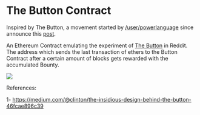# The Button Contract

Inspired by The Button, a movement started by [/user/powerlanguage](https://www.reddit.com/user/powerlanguage)  since announce this [post](http://www.redditblog.com/2015/04/the-button.html).

An Ethereum Contract emulating the experiment of [The Button](https://www.reddit.com/r/thebutton/) in Reddit. The address which sends the last transaction of ethers to the Button Contract after a certain amount of blocks gets rewarded with the accumulated Bounty.

![](https://cdn-images-1.medium.com/max/800/1*PsDLexSxDAlk6A36sZ-1wQ.gif)

References:

1- https://medium.com/@clinton/the-insidious-design-behind-the-button-46fcae896c39
